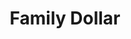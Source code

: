 ---
title: "Family Dollar"
url: /louisville/family-dollar-taylor-boulevard-2/
shop: variety store
---